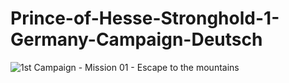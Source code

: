 # Prince-of-Hesse-Stronghold-1-Germany-Campaign-Deutsch
![1st Campaign - Mission 01 - Escape to the mountains](https://github.com/cseilerde/Prince-of-Hesse-Stronghold-1-Germany-Campaign-Deutsch/assets/152847215/8a08588f-7e2b-4b14-8d0c-c93fe2af6837)

